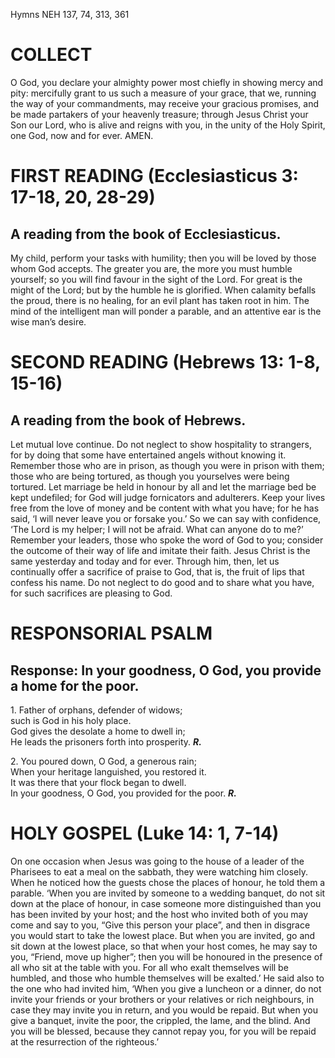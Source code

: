 Hymns NEH 137, 74, 313, 361

# COLLECT

O God, you declare your almighty power most chiefly in showing mercy and pity: mercifully grant to us such a measure of your grace, that we, running the way of your commandments, may receive your gracious promises, and be made partakers of your heavenly treasure; through Jesus Christ your Son our Lord, who is alive and reigns with you, in the unity of the Holy Spirit, one God, now and for ever. AMEN.

# FIRST READING (Ecclesiasticus 3: 17-18, 20, 28-29)

## A reading from the book of Ecclesiasticus.

My child, perform your tasks with humility; then you will be loved by those whom God accepts. The greater you are, the more you must humble yourself; so you will find favour in the sight of the Lord. For great is the might of the Lord; but by the humble he is glorified. When calamity befalls the proud, there is no healing, for an evil plant has taken root in him. The mind of the intelligent man will ponder a parable, and an attentive ear is the wise man’s desire.

# SECOND READING (Hebrews 13: 1-8, 15-16)

## A reading from the book of Hebrews.

Let mutual love continue. Do not neglect to show hospitality to strangers, for by doing that some have entertained angels without knowing it. Remember those who are in prison, as though you were in prison with them; those who are being tortured, as though you yourselves were being tortured. Let marriage be held in honour by all and let the marriage bed be kept undefiled; for God will judge fornicators and adulterers. Keep your lives free from the love of money and be content with what you have; for he has said, ‘I will never leave you or forsake you.’ So we can say with confidence, ‘The Lord is my helper; I will not be afraid. What can anyone do to me?’ Remember your leaders, those who spoke the word of God to you; consider the outcome of their way of life and imitate their faith. Jesus Christ is the same yesterday and today and for ever. Through him, then, let us continually offer a sacrifice of praise to God, that is, the fruit of lips that confess his name. Do not neglect to do good and to share what you have, for such sacrifices are pleasing to God.

# RESPONSORIAL PSALM

## Response: In your goodness, O God, you provide a home for the poor.

1\. Father of orphans, defender of widows;\
such is God in his holy place.\
God gives the desolate a home to dwell in;\
He leads the prisoners forth into prosperity. ***R.***

2\. You poured down, O God, a generous rain;\
When your heritage languished, you restored it.\
It was there that your flock began to dwell.\
In your goodness, O God, you provided for the poor. ***R.***



# HOLY GOSPEL (Luke 14: 1, 7-14)

On one occasion when Jesus was going to the house of a leader of the Pharisees to eat a meal on the sabbath, they were watching him closely. When he noticed how the guests chose the places of honour, he told them a parable. ‘When you are invited by someone to a wedding banquet, do not sit down at the place of honour, in case someone more distinguished than you has been invited by your host; and the host who invited both of you may come and say to you, “Give this person your place”, and then in disgrace you would start to take the lowest place. But when you are invited, go and sit down at the lowest place, so that when your host comes, he may say to you, “Friend, move up higher”; then you will be honoured in the presence of all who sit at the table with you. For all who exalt themselves will be humbled, and those who humble themselves will be exalted.’ He said also to the one who had invited him, ‘When you give a luncheon or a dinner, do not invite your friends or your brothers or your relatives or rich neighbours, in case they may invite you in return, and you would be repaid. But when you give a banquet, invite the poor, the crippled, the lame, and the blind. And you will be blessed, because they cannot repay you, for you will be repaid at the resurrection of the righteous.’
